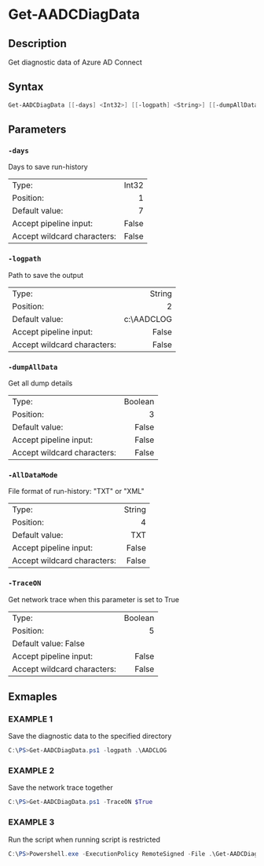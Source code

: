 # Get-AADCDiagData
    
## Description

Get diagnostic data of Azure AD Connect
    
    
## Syntax

```PowerShell
Get-AADCDiagData [[-days] <Int32>] [[-logpath] <String>] [[-dumpAllData] <Object>] [[-AllDataMode] <Object>] [[-TraceON] <Boolean>] [<CommonParameters>]
``` 

## Parameters

### `-days`
Days to save run-history

| | |
|:-----------|------------:|
| Type: | Int32 |
| Position: | 1 |
| Default value: | 7 |
| Accept pipeline input: | False |
| Accept wildcard characters: | False |


### `-logpath`
Path to save the output

| | |
|:-----------|------------:|
| Type: | String |
| Position: | 2 |
| Default value: | c:\AADCLOG |
| Accept pipeline input: | False |
| Accept wildcard characters: | False |

        
### `-dumpAllData`
Get all dump details

| | |
|:-----------|------------:|
| Type: | Boolean |
| Position: |  3 |
| Default value: | False |
| Accept pipeline input: | False |
| Accept wildcard characters: | False |
        
### `-AllDataMode`
File format of run-history: "TXT" or "XML"
        
| | |
|:-----------|------------:|
| Type: | String |
| Position: | 4 |
| Default value:| TXT |
| Accept pipeline input: | False |
| Accept wildcard characters: | False |
        
### `-TraceON`
Get network trace when this parameter is set to True

| | |
|:-----------|------------:|
| Type: | Boolean |
| Position: | 5 |
| Default value: False |
| Accept pipeline input: | False |
| Accept wildcard characters: | False |
        

## Exmaples
    
### EXAMPLE 1
Save the diagnostic data to the specified directory

```PowerShell
C:\PS>Get-AADCDiagData.ps1 -logpath .\AADCLOG
```

### EXAMPLE 2
Save the network trace together

```PowerShell
C:\PS>Get-AADCDiagData.ps1 -TraceON $True
```

### EXAMPLE 3
Run the script when running script is restricted

```PowerShell
C:\PS>Powershell.exe -ExecutionPolicy RemoteSigned -File .\Get-AADCDiagData.ps1
```
